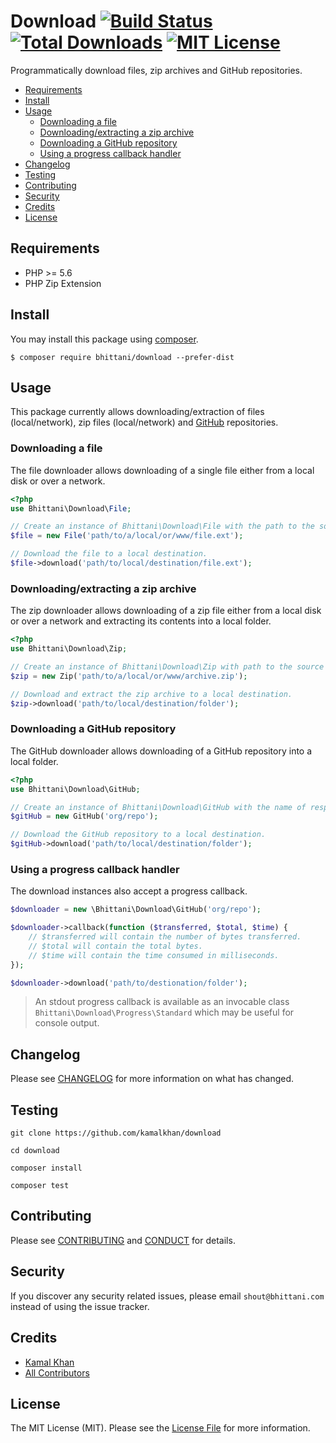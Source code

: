 # Download [![Build Status][icon-status]][link-status] [![Total Downloads][icon-downloads]][link-downloads] [![MIT License][icon-license]](LICENSE.md)

Programmatically download files, zip archives and GitHub repositories.

- [Requirements](#requirements)
- [Install](#install)
- [Usage](#usage)
  - [Downloading a file](#downloading-a-file)
  - [Downloading/extracting a zip archive](#downloadingextracting-a-zip-archive)
  - [Downloading a GitHub repository](#downloading-a-github-repository)
  - [Using a progress callback handler](#using-a-progress-callback-handler)
- [Changelog](#changelog)
- [Testing](#testing)
- [Contributing](#contributing)
- [Security](#security)
- [Credits](#credits)
- [License](#license)

## Requirements

- PHP >= 5.6
- PHP Zip Extension

## Install

You may install this package using [composer][link-composer].

```shell
$ composer require bhittani/download --prefer-dist
```

## Usage

This package currently allows downloading/extraction of files (local/network), zip files (local/network) and [GitHub][link-github] repositories.

### Downloading a file

The file downloader allows downloading of a single file either from a local disk or over a network.

```php
<?php
use Bhittani\Download\File;

// Create an instance of Bhittani\Download\File with the path to the source file.
$file = new File('path/to/a/local/or/www/file.ext');

// Download the file to a local destination.
$file->download('path/to/local/destination/file.ext');
```

### Downloading/extracting a zip archive

The zip downloader allows downloading of a zip file either from a local disk or over a network and extracting its contents into a local folder.

```php
<?php
use Bhittani\Download\Zip;

// Create an instance of Bhittani\Download\Zip with path to the source zip archive.
$zip = new Zip('path/to/a/local/or/www/archive.zip');

// Download and extract the zip archive to a local destination.
$zip->download('path/to/local/destination/folder');
```

### Downloading a GitHub repository

The GitHub downloader allows downloading of a GitHub repository into a local folder.

```php
<?php
use Bhittani\Download\GitHub;

// Create an instance of Bhittani\Download\GitHub with the name of respository.
$gitHub = new GitHub('org/repo');

// Download the GitHub repository to a local destination.
$gitHub->download('path/to/local/destination/folder');
```

### Using a progress callback handler

The download instances also accept a progress callback.

```php
$downloader = new \Bhittani\Download\GitHub('org/repo');

$downloader->callback(function ($transferred, $total, $time) {
    // $transferred will contain the number of bytes transferred.
    // $total will contain the total bytes.
    // $time will contain the time consumed in milliseconds.
});

$downloader->download('path/to/destionation/folder');
```

> An stdout progress callback is available as an invocable class `Bhittani\Download\Progress\Standard` which may be useful for console output.

## Changelog

Please see [CHANGELOG](CHANGELOG.md) for more information on what has changed.

## Testing

```shell
git clone https://github.com/kamalkhan/download

cd download

composer install

composer test
```

## Contributing

Please see [CONTRIBUTING](CONTRIBUTING.md) and [CONDUCT](CONDUCT.md) for details.

## Security

If you discover any security related issues, please email `shout@bhittani.com` instead of using the issue tracker.

## Credits

- [Kamal Khan](http://bhittani.com)
- [All Contributors](https://github.com/kamalkhan/download/contributors)

## License

The MIT License (MIT). Please see the [License File](LICENSE.md) for more information.

<!--Status-->
[icon-status]: https://img.shields.io/github/workflow/status/kamalkhan/download/main?style=flat-square
[link-status]: https://github.com/kamalkhan/download

<!--Downloads-->
[icon-downloads]: https://img.shields.io/packagist/dt/bhittani/download.svg?style=flat-square
[link-downloads]: https://packagist.org/packages/bhittani/download

<!--License-->
[icon-license]: https://img.shields.io/badge/license-MIT-brightgreen.svg?style=flat-square

<!--composer-->
[link-composer]: https://getcomposer.org

<!--github-->
[link-github]: https://github.com
